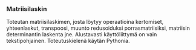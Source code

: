### Matriisilaskin
Toteutan matriisilaskimen, josta löytyy operaatioina 
kertomiset, yhteenlaskut, transpoosi, muunto redusoiduksi porrasmatriisiksi, matriisin determinantin laskenta jne.
Alustavasti käyttöliittymä on vain tekstipohjainen. Toteutuskielenä käytän Pythonia.
